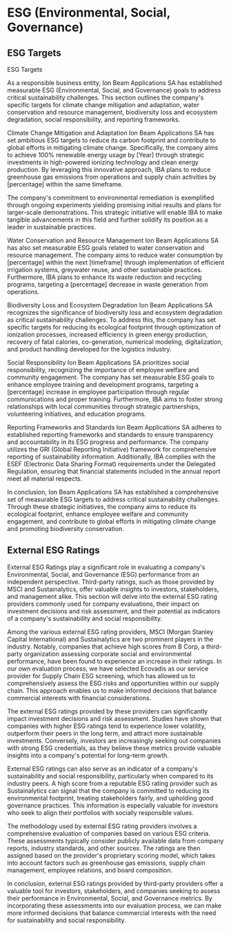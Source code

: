 # ESG (Environmental, Social, Governance)

## ESG Targets

ESG Targets

As a responsible business entity, Ion Beam Applications SA has established measurable ESG (Environmental, Social, and Governance) goals to address critical sustainability challenges. This section outlines the company's specific targets for climate change mitigation and adaptation, water conservation and resource management, biodiversity loss and ecosystem degradation, social responsibility, and reporting frameworks.

Climate Change Mitigation and Adaptation
Ion Beam Applications SA has set ambitious ESG targets to reduce its carbon footprint and contribute to global efforts in mitigating climate change. Specifically, the company aims to achieve 100% renewable energy usage by [Year] through strategic investments in high-powered ionizing technology and clean energy production. By leveraging this innovative approach, IBA plans to reduce greenhouse gas emissions from operations and supply chain activities by [percentage] within the same timeframe.

The company's commitment to environmental remediation is exemplified through ongoing experiments yielding promising initial results and plans for larger-scale demonstrations. This strategic initiative will enable IBA to make tangible advancements in this field and further solidify its position as a leader in sustainable practices.

Water Conservation and Resource Management
Ion Beam Applications SA has also set measurable ESG goals related to water conservation and resource management. The company aims to reduce water consumption by [percentage] within the next [timeframe] through implementation of efficient irrigation systems, greywater reuse, and other sustainable practices. Furthermore, IBA plans to enhance its waste reduction and recycling programs, targeting a [percentage] decrease in waste generation from operations.

Biodiversity Loss and Ecosystem Degradation
Ion Beam Applications SA recognizes the significance of biodiversity loss and ecosystem degradation as critical sustainability challenges. To address this, the company has set specific targets for reducing its ecological footprint through optimization of ionization processes, increased efficiency in green energy production, recovery of fatal calories, co-generation, numerical modeling, digitalization, and product handling developed for the logistics industry.

Social Responsibility
Ion Beam Applications SA prioritizes social responsibility, recognizing the importance of employee welfare and community engagement. The company has set measurable ESG goals to enhance employee training and development programs, targeting a [percentage] increase in employee participation through regular communications and proper training. Furthermore, IBA aims to foster strong relationships with local communities through strategic partnerships, volunteering initiatives, and education programs.

Reporting Frameworks and Standards
Ion Beam Applications SA adheres to established reporting frameworks and standards to ensure transparency and accountability in its ESG progress and performance. The company utilizes the GRI (Global Reporting Initiative) framework for comprehensive reporting of sustainability information. Additionally, IBA complies with the ESEF (Electronic Data Sharing Format) requirements under the Delegated Regulation, ensuring that financial statements included in the annual report meet all material respects.

In conclusion, Ion Beam Applications SA has established a comprehensive set of measurable ESG targets to address critical sustainability challenges. Through these strategic initiatives, the company aims to reduce its ecological footprint, enhance employee welfare and community engagement, and contribute to global efforts in mitigating climate change and promoting biodiversity conservation.

## External ESG Ratings

External ESG Ratings play a significant role in evaluating a company's Environmental, Social, and Governance (ESG) performance from an independent perspective. Third-party ratings, such as those provided by MSCI and Sustainalytics, offer valuable insights to investors, stakeholders, and management alike. This section will delve into the external ESG rating providers commonly used for company evaluations, their impact on investment decisions and risk assessment, and their potential as indicators of a company's sustainability and social responsibility.

Among the various external ESG rating providers, MSCI (Morgan Stanley Capital International) and Sustainalytics are two prominent players in the industry. Notably, companies that achieve high scores from B Corp, a third-party organization assessing corporate social and environmental performance, have been found to experience an increase in their ratings. In our own evaluation process, we have selected Ecovadis as our service provider for Supply Chain ESG screening, which has allowed us to comprehensively assess the ESG risks and opportunities within our supply chain. This approach enables us to make informed decisions that balance commercial interests with financial considerations.

The external ESG ratings provided by these providers can significantly impact investment decisions and risk assessment. Studies have shown that companies with higher ESG ratings tend to experience lower volatility, outperform their peers in the long term, and attract more sustainable investments. Conversely, investors are increasingly seeking out companies with strong ESG credentials, as they believe these metrics provide valuable insights into a company's potential for long-term growth.

External ESG ratings can also serve as an indicator of a company's sustainability and social responsibility, particularly when compared to its industry peers. A high score from a reputable ESG rating provider such as Sustainalytics can signal that the company is committed to reducing its environmental footprint, treating stakeholders fairly, and upholding good governance practices. This information is especially valuable for investors who seek to align their portfolios with socially responsible values.

The methodology used by external ESG rating providers involves a comprehensive evaluation of companies based on various ESG criteria. These assessments typically consider publicly available data from company reports, industry standards, and other sources. The ratings are then assigned based on the provider's proprietary scoring model, which takes into account factors such as greenhouse gas emissions, supply chain management, employee relations, and board composition.

In conclusion, external ESG ratings provided by third-party providers offer a valuable tool for investors, stakeholders, and companies seeking to assess their performance in Environmental, Social, and Governance metrics. By incorporating these assessments into our evaluation process, we can make more informed decisions that balance commercial interests with the need for sustainability and social responsibility.


